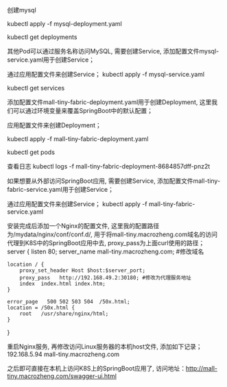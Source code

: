 创建mysql

kubectl apply -f mysql-deployment.yaml

kubectl get deployments

其他Pod可以通过服务名称访问MySQL, 需要创建Service, 添加配置文件mysql-service.yaml用于创建Service；

通过应用配置文件来创建Service；
kubectl apply -f mysql-service.yaml 

kubectl get services

添加配置文件mall-tiny-fabric-deployment.yaml用于创建Deployment, 这里我们可以通过环境变量来覆盖SpringBoot中的默认配置；

应用配置文件来创建Deployment；

kubectl apply -f mall-tiny-fabric-deployment.yaml

kubectl get pods

查看日志
kubectl logs -f mall-tiny-fabric-deployment-8684857dff-pnz2t

如果想要从外部访问SpringBoot应用, 需要创建Service, 添加配置文件mall-tiny-fabric-service.yaml用于创建Service；


通过应用配置文件来创建Service；
kubectl apply -f mall-tiny-fabric-service.yaml

安装完成后添加一个Nginx的配置文件, 这里我的配置路径为/mydata/nginx/conf/conf.d/, 用于将mall-tiny.macrozheng.com域名的访问代理到K8S中的SpringBoot应用中去, proxy_pass为上面curl使用的路径；
server {
listen       80;
server_name  mall-tiny.macrozheng.com; #修改域名

    location / {
        proxy_set_header Host $host:$server_port;
        proxy_pass   http://192.168.49.2:30180; #修改为代理服务地址
        index  index.html index.htm;
    }

    error_page   500 502 503 504  /50x.html;
    location = /50x.html {
        root   /usr/share/nginx/html;
    }

}

重启Nginx服务, 再修改访问Linux服务器的本机host文件, 添加如下记录；
192.168.5.94 mall-tiny.macrozheng.com

之后即可直接在本机上访问K8S上的SpringBoot应用了, 访问地址：http://mall-tiny.macrozheng.com/swagger-ui.html




